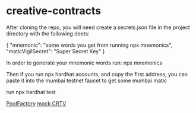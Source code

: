 # creative-contracts

After cloning the repo, you will need create a secrets.json file in the project directory with the following deets:

{
    "mnemonic": "some words you get from running npx mnemonics",
    "maticVigilSecret": "Super Secret Key"
}

In order to generate your mnemonic words run: npx mnemonics


Then if you run npx hardhat accounts, and copy the first address, you can paste it into the mumbai testnet faucet to get some mumbai matic

run npx hardhat test

[PoolFactory]("https://explorer-mumbai.maticvigil.com/address/0xcbEF9474EE8804778694e3F30Ed4f58267953163/transactions")
[mock CRTV]("https://explorer-mumbai.maticvigil.com/address/0xc59Cd7D4A979373253476dAe531333eE45aEF2f4/transactions")